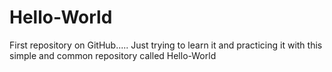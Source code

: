 # Hello-World

First repository on GitHub.....
Just trying to learn it and practicing it with this simple and common repository called Hello-World
